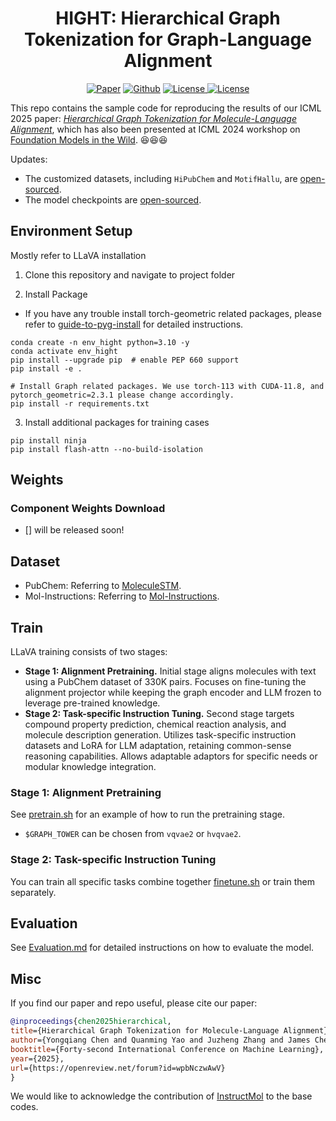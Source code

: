 <h1 align="center">HIGHT: Hierarchical Graph Tokenization for Graph-Language Alignment</h1>
<p align="center">
    <a href="https://arxiv.org/abs/2406.14021"><img src="https://img.shields.io/badge/arXiv-2406.14021-b31b1b.svg" alt="Paper"></a>
    <a href="https://github.com/LFhase/HIGHT"><img src="https://img.shields.io/badge/-Github-grey?logo=github" alt="Github"></a>
    <!-- <a href="https://colab.research.google.com/drive/1t0_4BxEJ0XncyYvn_VyEQhxwNMvtSUNx?usp=sharing"><img src="https://colab.research.google.com/assets/colab-badge.svg" alt="Colab"></a> -->
    <a href="https://arxiv.org/abs/2406.14021"> <img alt="License" src="https://img.shields.io/static/v1?label=Pub&message=ICML%2725&color=blue"> </a>
    <a href="https://github.com/LFhase/HIGHT/blob/main/LICENSE"> <img alt="License" src="https://img.shields.io/github/license/LFhase/CIGA?color=blue"> </a>
    <!-- <a href="https://icml.cc/virtual/2024/poster/3455"> <img src="https://img.shields.io/badge/Video-grey?logo=Kuaishou&logoColor=white" alt="Video"></a> -->
    <!-- <a href="https://lfhase.win/files/slides/HIGHT.pdf"> <img src="https://img.shields.io/badge/Slides-grey?&logo=MicrosoftPowerPoint&logoColor=white" alt="Slides"></a> -->
   <!--  <a href="https://icml.cc/media/PosterPDFs/ICML%202022/a8acc28734d4fe90ea24353d901ae678.png"> <img src="https://img.shields.io/badge/Poster-grey?logo=airplayvideo&logoColor=white" alt="Poster"></a> -->
</p>

This repo contains the sample code for reproducing the results of our ICML 2025 paper: *[Hierarchical Graph Tokenization for Molecule-Language Alignment](https://arxiv.org/abs/2406.14021)*, which has also been presented at ICML 2024 workshop on [Foundation Models in the Wild](https://icml.cc/virtual/2024/workshop/29954). 😆😆😆

Updates:

- The customized datasets, including `HiPubChem` and `MotifHallu`, are [open-sourced](https://huggingface.co/datasets/lfhase/HIGHT).
- The model checkpoints are [open-sourced](https://huggingface.co/lfhase/HIGHT).


## Environment Setup

Mostly refer to LLaVA installation
1. Clone this repository and navigate to project folder

2. Install Package
- If you have any trouble install torch-geometric related packages, please refer to [guide-to-pyg-install](https://github.com/chao1224/GraphMVP#environments) for detailed instructions.
```Shell
conda create -n env_hight python=3.10 -y
conda activate env_hight
pip install --upgrade pip  # enable PEP 660 support
pip install -e .

# Install Graph related packages. We use torch-113 with CUDA-11.8, and pytorch_geometric=2.3.1 please change accordingly.
pip install -r requirements.txt
```

3. Install additional packages for training cases
```
pip install ninja
pip install flash-attn --no-build-isolation
```

## Weights

### Component Weights Download

- [] will be released soon!

## Dataset

- PubChem: Referring to [MoleculeSTM](https://github.com/chao1224/MoleculeSTM).
- Mol-Instructions: Referring to [Mol-Instructions](https://github.com/zjunlp/Mol-Instructions).


## Train
LLaVA training consists of two stages:

* **Stage 1: Alignment Pretraining.** Initial stage aligns molecules with text using a PubChem dataset of 330K pairs. Focuses on fine-tuning the alignment projector while keeping the graph encoder and LLM frozen to leverage pre-trained knowledge.
* **Stage 2: Task-specific Instruction Tuning.** Second stage targets compound property prediction, chemical reaction analysis, and molecule description generation. Utilizes task-specific instruction datasets and LoRA for LLM adaptation, retaining common-sense reasoning capabilities. Allows adaptable adaptors for specific needs or modular knowledge integration.

### Stage 1: Alignment Pretraining
See [pretrain.sh](scripts/pretrain.sh) for an example of how to run the pretraining stage.
- `$GRAPH_TOWER` can be chosen from `vqvae2` or `hvqvae2`.

### Stage 2: Task-specific Instruction Tuning
You can train all specific tasks combine together [finetune.sh](scripts/finetune.sh) or train them separately.


## Evaluation
See [Evaluation.md](Evaluation.md) for detailed instructions on how to evaluate the model.

## Misc

If you find our paper and repo useful, please cite our paper:

```bibtex
@inproceedings{chen2025hierarchical,
title={Hierarchical Graph Tokenization for Molecule-Language Alignment},
author={Yongqiang Chen and Quanming Yao and Juzheng Zhang and James Cheng and Yatao Bian},
booktitle={Forty-second International Conference on Machine Learning},
year={2025},
url={https://openreview.net/forum?id=wpbNczwAwV}
}
```

We would like to acknowledge the contribution of [InstructMol](https://github.com/IDEA-XL/InstructMol) to the base codes.
